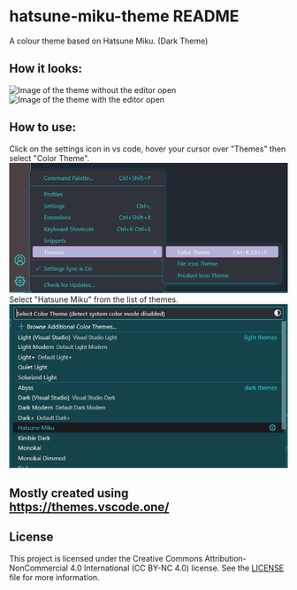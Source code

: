 # hatsune-miku-theme README

A colour theme based on Hatsune Miku. (Dark Theme)

## How it looks:
![Image of the theme without the editor open](./ScreenshotNoEditorView.png)
![Image of the theme with the editor open](./ScreenshotEditorView.png)

## How to use:
Click on the settings icon in vs code, hover your cursor over "Themes" then select "Color Theme".
![Image of selecting theme 1](<How to use1.png>)
Select "Hatsune Miku" from the list of themes.
![Image of selecting theme 2](<How to use2.png>)

## Mostly created using https://themes.vscode.one/

## License

This project is licensed under the Creative Commons Attribution-NonCommercial 4.0 International (CC BY-NC 4.0) license. See the [LICENSE](LICENSE) file for more information.